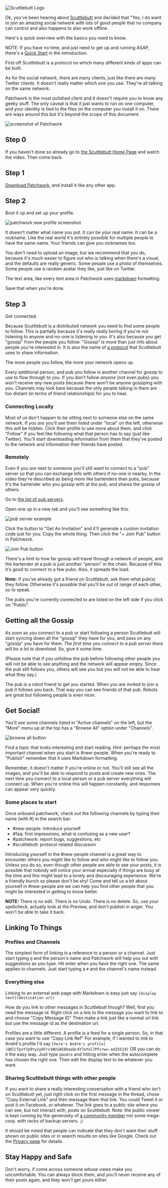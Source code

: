 
![Scuttlebutt Logo](assets/hermies-300x300.png)

Ok, you've been hearing about [Scuttlebutt](https://scuttlebutt.nz)  and decided
that "Yes, I do want to join an amazing social network with lots of good people
that no company can control and also happens to also work offline. 

Here's a quick overview with the basics you need to know.

NOTE: If you have no time, and just need to get up and running ASAP, there's a
[Quick Start](README.md#quick-start) in the introduction. 


First off Scuttlebutt is a protocol on which many different kinds of apps can be
built. 

As for the social network, there are many clients, just like there are many
Twitter clients. It doesn't really matter which one you use. They're all talking
on the same network. 

Patchwork is the most polished client and it doesn't require you to know any
geeky stuff. The only caveat is that it just wants to run on one computer, and
your identity is tied to the files on the computer you install it on. There are
ways around this but it's beyond the scope of this document.

![screenshot of Patchwork](assets/screenshots/patchwork.jpg)


## Step 0 

If you haven't done so already go to [the Scuttlebutt Home Page](README.md) 
and watch the video. Then come back. 

## Step 1 

[Download Patchwork](http://dinosaur.is/patchwork-downloader/), and
install it like any other app. 
 
## Step 2 

Boot it up and set up your profile. 

![patchwork new profile screenshot](assets/screenshots/patchwork-first-boot.png)

It doesn't matter what name you put. It can be your real name. It can be a
nickname. Like the real world it's entirely possible for multiple people to have
the same name. Your friends can give you nicknames too. 

You don't need to upload an image, but we recommend that you do, because it's
much easier to figure out who is talking when there's a visual, and the defaults
are really generic. Some people use a photo of themselves. Some people use a
random avatar they like, just like on Twitter.

The text area, like every text area in Patchwork uses
[markdown](http://commonmark.org/help/) formatting.

Save that when you're done.

## Step 3 

Get connected. 

Because Scuttlebutt is a distributed network you need to find
some people to follow. This is partially because it's really _really_ boring if
you're not listening to anyone and no-one is listening to you. It's also because
you get "gossip" from the people you follow. "Gossip" is more than just info
about people you're interested in. It is also the name of [a protocol](concepts/gossip.md) 
that Scuttlebutt uses to share information. 

The more people you follow, the more your network opens up.

Every additional person, and pub you follow is another channel for gossip to use
to flow through to you. If you don't follow _anyone_ (not even pubs) you won't
receive _any_ new posts because there won't be anyone gossiping with you.
Channels may look bare because the only people talking in them are too distant
(in terms of friend relationships) for you to hear. 

### Connecting Locally 

Most of us don't happen to be sitting next to someone
else on the same network.  If you _are_ you'll see them listed under "local" on
the left, otherwise this will be hidden. Click their profile to see more about
them, and click "Follow" if you feel like following what that person has to say
(just like Twitter).  You'll start downloading information from them that
they've posted to the network _and_ information their friends have posted. 

### Remotely 

Even if you _are_ next to someone you'll still want to connect to a
"pub" server so that you can exchange info with others if no-one is nearby. In
the video they're described as being more like bartenders than pubs, because
it's the bartender who you gossip with at the pub, and shares the gossip of
others.

Go to [the list of pub servers](https://github.com/ssbc/scuttlebot/wiki/Pub-Servers). 

Open one up in a new tab and you'll see something like this.

![pub server example](assets/screenshots/pub-server-page-1.png)

Click the button to "Get An Invitation" and it'll generate a custom invitation
code just for you. Copy the whole thing. Then click the "+ Join Pub" button in
Patchwork. 

![Join Pub button](assets/screenshots/patchwork-join-pub-button.png)

There's a limit to how far gossip will travel through a network of people, and
the bartender at a pub is just another "person" in the chain. Because of this
it's good to connect to a few pubs. Also, it spreads the load. 

**Note:** If you've already got a friend on Scuttlebutt, ask them what pub(s)
they follow. Otherwise it's possible that you'll be out of range of each other,
so to speak. 

The pubs you're currently connected to are listed on the left side if you click
on "Public".

## Getting all the Gossip

As soon as you connect to a pub or start following a person Scuttlebutt will
start syncing down all the "gossip" they have for you, and pass on any "gossip"
you have for them. *The first time you connect to a pub server there will be a
lot to download.* So, give it some time.

(Please note that if you unfollow the pub before following other people you will not 
be able to see anything and the network will appear empty. Since the pub still follows 
you, others will see you but you will not be able to hear what they say.)

The pub is a robot friend to get you started. When you are invited to join a pub 
it follows you back. That way you can see friends of that pub. Robots are great but 
following people is even nicer. 


## Get Social!

You'll see some channels listed in "Active channels" on the left, but the "More"
menu up at the top has a "Browse All" option under "Channels".

![browse all button](assets/screenshots/patchwork-browse-all.png)

 
Find a topic that looks interesting and start reading. Hint: perhaps the most important 
channel when you start is #new-people. When you're ready to "Publish" remember that 
it uses Markdown formatting. 

Remember, it doesn't matter if you're online or not. You'll still see all the
images, and you'll be able to respond to posts and create new ones. The next
time you connect to a local person or a pub server everything will connect up.
When you're online this will happen constantly, and responses can appear very
quickly. 



### Some places to start

Once onboard patchwork, check out the following channels by typing their name
(with #) in the search bar:

* #new-people: introduce yourself
* #faq: first impressions, what is confusing as a new user?
* #patchwork: report bugs, suggestions, etc
* #scuttlebutt: protocol related discussion

Introducing yourself in the #new-people channel is a great way to encounter others you 
might like to follow and who might like to follow you. Unless you do so, even though 
other people are able to see your posts, it is possible that nobody will notice your 
arrival especially if things are busy at the time and this might lead to a lonely and 
discouraging experience. We're a friendly bunch so please don't be shy! Come and 
tell us a bit about yourself in #new-people are we can help you find other people 
that you might be interested in getting to know better.

**NOTE:** There is no edit. There is no Undo. There is no delete. So, use your
spellcheck, actually look at the Preview, and don't publish in anger. You won't be
able to take it back. 

## Linking To Things 

### Profiles and Channels

The simplest form of linking is a reference to a person or a channel. Just start
typing `@` and the person's name and Patchwork will help you out with suggestions
as you type. Hit enter when you have the right one. The same applies to
channels. Just start typing a `#` and the channel's name instead. 


### Everything else

Linking to an external web page with Markdown is easy just say 
`[display text](destination url)` 

How do you link to other messages _in_ Scuttlebutt though? Well, first you need
the message id. Right click on a link to the message you want to link to and
choose "Copy Message ID" Then make a link just like a normal url link but use
the message id as the destination url. 

Profiles are a little different. A profile is a feed for a single person. So, in
that case you want to use "Copy Link Ref" For example, if I wanted to link to
André's profile I'd say 
`[here's André's profile](@QlCTpvY7p9ty2yOFrv1WU1AE88aoQc4Y7wYal7PFc+w=.ed25519)` OR you can do
it the easy way. Just type `@andre` and hitting enter when the autocomplete has
chosen the right one. Then edit the display text to be whatever you want. 

### Sharing Scuttlebutt things with other people 

If you want to share a really interesting conversation with a friend who
isn't on Scuttlebutt yet, just right click on the first message in the
thread, chose "Copy External Link" and then message them that link. You could
Tweet it or post it on Facebook, or whatever.  The link goes to a public site
where you can see, but not interact with, posts on Scuttlebutt. Note: the public
viewer is kept running by the generosity of 
[a community member](https://github.com/clehner) not some mega-corp. with racks 
of backup servers. ;) 

It should be noted that people can indicate that they don't want their stuff
shown on public sites or in search results on sites like Google. Check out the
[Privacy page](/faq/misc/privacy.md) for details. 

## Stay Happy and Safe

Don't worry, if come across someone whose views make you uncomfortable. You can
always block them, and you'll never receive any of their posts again, and they
won't get yours either. 


